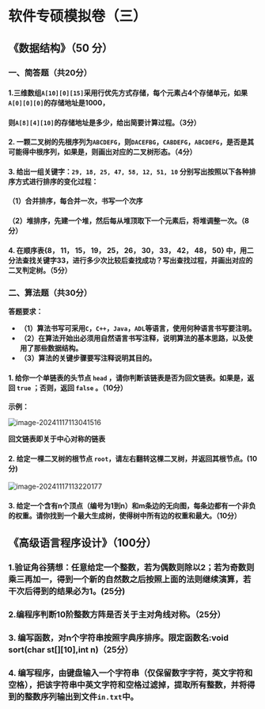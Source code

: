 # 软件专硕模拟卷（三）

## 《数据结构》（50 分）

### 一、简答题（共20分）

#### 1.三维数组`A[10][0][15]`采用行优先方式存储，每个元素占4个存储单元，如果`A[0][0][0]`的存储地址是1000，

#### 则`A[8][4][10]`的存储地址是多少，给出简要计算过程。（3分）



#### 2. 一颗二叉树的先根序列为`ABCDEFG`，则`DACEFBG`，`CABDEFG`，`ABCDEFG`，是否是其可能得中根序列，如果是，则画出对应的二叉树形态。（4分）



#### 3. 给出一组关键字：`29, 18, 25, 47, 58, 12, 51, 10` 分别写出按照以下各种排序方式进行排序的变化过程：

#### （1）合并排序，每合并一次，书写一个次序

#### （2）堆排序，先建一个堆，然后每从堆顶取下一个元素后，将堆调整一次。（8分）



#### 4. 在顺序表{8， 11， 15， 19， 25， 26， 30， 33， 42， 48， 50} 中，用二分法查找关键字33，进行多少次比较后查找成功？写出查找过程，并画出对应的二叉判定树。（5分）





### 二、算法题（共30分）

**答题要求：**

- **（1）算法书写可采用`C`，`C++`，`Java`，`ADL`等语言，使用何种语言书写要注明。**
- **（2）在算法开始出必须用自然语言书写注释，说明算法的基本思路，以及使用了那些数据结构。**
- **（3）算法的关键步骤要写注释说明其目的。**

 

#### 1. 给你一个单链表的头节点 `head` ，请你判断该链表是否为回文链表。如果是，返回 `true` ；否则，返回 `false` 。（10分）

**示例：**

![image-20241117113041516](C:\Users\phil\AppData\Roaming\Typora\typora-user-images\image-20241117113041516.png)

**回文链表即关于中心对称的链表**



#### 2. 给定一棵二叉树的根节点 `root`，请左右翻转这棵二叉树，并返回其根节点。(10分)

![image-20241117113220177](C:\Users\phil\AppData\Roaming\Typora\typora-user-images\image-20241117113220177.png)





#### 3. 给定一个含有n个顶点（编号为1到n）和m条边的无向图，每条边都有一个非负的权重。请你找到一个最大生成树，使得树中所有边的权重和最大。（10分）





## 《高级语言程序设计》（100分）

### 1.**验证角谷猜想：任意给定一个整数，若为偶数则除以2；若为奇数则乘三再加一，得到一个新的自然数之后按照上面的法则继续演算，若干次后得到的结果必为1。**(25分)





### 2.**编程序判断10阶整数方阵是否关于主对角线对称。**（25分）



### 3. **编写函数，对n个字符串按照字典序排序。限定函数名:void sort(char st[]\[10],int n)**（25分）



###  4. **编写程序，由键盘输入一个字符串（仅保留数字字符，英文字符和空格），把该字符串中英文字符和空格过滤掉，提取所有整数，并将得到的整数序列输出到文件`in.txt`中。**
